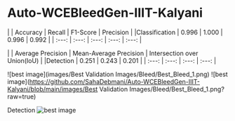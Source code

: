 # Auto-WCEBleedGen-IIIT-Kalyani
|                | Accuracy | Recall | F1-Score | Precision  |
|Classification  | 0.996    | 1.000  | 0.996    | 0.992      |
| :---:          | :---:    | :---:  | :---:    | :---:      |

|                | Average Precision | Mean-Average Precision | Intersection over Union(IoU) |
|Detection       | 0.251             | 0.243                  | 0.201                        |
| :---:          | :---:             | :---:                  | :---:                        |


![best image](images/Best Validation Images/Bleed/Best_Bleed_1.png) 
![best image](https://github.com/SahaDebmani/Auto-WCEBleedGen-IIIT-Kalyani/blob/main/images/Best Validation Images/Bleed/Best_Bleed_1.png?raw=true) 

Detection
![best image](https://github.com/SahaDebmani/Auto-WCEBleedGen-IIIT-Kalyani/blob/main/image/Best_bleed_detect.png?raw=true)
